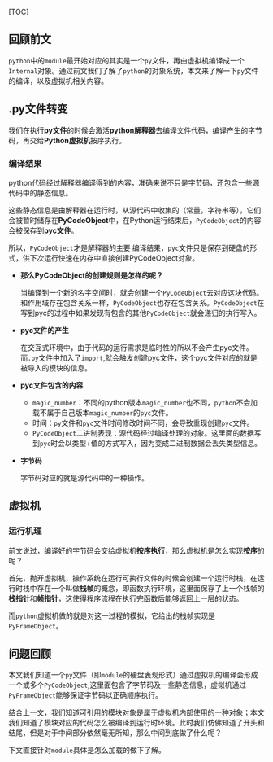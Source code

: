 [TOC]

## 回顾前文

`python`中的`module`最开始对应的其实是一个`py`文件，再由虚拟机编译成一个`Internal`对象。通过前文我们了解了`python`的对象系统，本文来了解一下`py`文件的编译，以及虚拟机相关内容。

## .py文件转变

我们在执行**py文件**的时候会激活**python解释器**去编译文件代码，编译产生的字节码，再交给**Python虚拟机**按序执行。

### 编译结果

python代码经过解释器编译得到的内容，准确来说不只是字节码，还包含一些源代码中的静态信息。

这些静态信息是由解释器在运行时，从源代码中收集的（常量，字符串等），它们会被暂时储存在**PyCodeObject**中，在Python运行结束后，`PyCodeObject`的内容会被保存到**pyc文件**。

所以，`PyCodeObject`才是解释器的主要  编译结果，`pyc`文件只是保存到硬盘的形式，供下次运行快速在内存中直接创建PyCodeObject对象。

- **那么PyCodeObject的创建规则是怎样的呢？**

  当编译到一个新的名字空间时，就会创建一个`PyCodeObject`去对应这块代码。和作用域存在包含关系一样，`PyCodeObject`也存在包含关系。`PyCodeObject`在写到pyc的过程中如果发现有包含的其他`PyCodeObject`就会递归的执行写入。

- **pyc文件的产生**

  在交互式环境中，由于代码的运行需求是临时性的所以不会产生pyc文件。而`.py`文件中加入了`import`,就会触发创建pyc文件，这个pyc文件对应的就是被导入的模块的信息。

- **pyc文件包含的内容**

  - `magic_number`：不同的python版本`magic_number`也不同，`python`不会加载不属于自己版本`magic_number`的`pyc`文件。
  - 时间：`py`文件和`pyc`文件时间修改时间不同，会导致重现创建`pyc`文件。
  - `PyCodeObject`二进制表现：源代码经过编译处理的对象。这里面的数据写到`pyc`时会以类型+值的方式写入，因为变成二进制数据会丢失类型信息。
  
- **字节码**

  字节码对应的就是源代码中的一种操作。

## 虚拟机

### 运行机理

前文说过，编译好的字节码会交给虚拟机**按序执行**，那么虚拟机是怎么实现**按序**的呢？

首先，抛开虚拟机，操作系统在运行可执行文件的时候会创建一个运行时栈，在运行时栈中存在一个叫做**栈帧**的概念，即函数执行环境，这里面保存了上一个栈帧的**栈指针**和**帧指针**，这使得程序流程在执行完函数后能够返回上一层的状态。

而`python`虚拟机做的就是对这一过程的模拟，它给出的栈帧实现是`PyFrameObject`。

## 问题回顾

本文我们知道一个`py`文件（即`module`的硬盘表现形式）通过虚拟机的编译会形成一个或多个`PyCodeObject`,这里面包含了字节码及一些静态信息，虚拟机通过`PyFrameObject`能够保证字节码以正确顺序执行。

结合上一文，我们知道可引用的模块对象是属于虚拟机内部使用的一种对象；本文我们知道了模块对应的代码怎么被编译到运行时环境。此时我们仿佛知道了开头和结尾，但是对于中间部分依然毫无所知，那么中间到底做了什么呢？

下文直接针对`module`具体是怎么加载的做下了解。